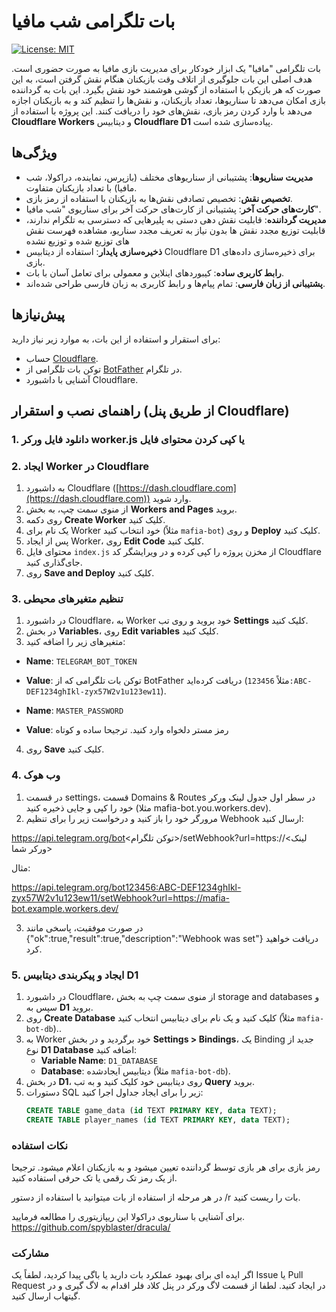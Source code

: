 # بات تلگرامی شب مافیا

[![License: MIT](https://img.shields.io/badge/License-MIT-yellow.svg)](https://opensource.org/licenses/MIT)

بات تلگرامی "مافیا" یک ابزار خودکار برای مدیریت بازی مافیا به صورت حضوری است. هدف اصلی این بات جلوگیری از اتلاف وقت بازیکنان هنگام نقش گرفتن است، به این صورت که هر بازیکن با استفاده از گوشی هوشمند خود نقش بگیرد. این بات به گرداننده بازی امکان می‌دهد تا سناریوها، تعداد بازیکنان، و نقش‌ها را تنظیم کند و به بازیکنان اجازه می‌دهد با وارد کردن رمز بازی، نقش‌های خود را دریافت کنند. این پروژه با استفاده از **Cloudflare Workers** و دیتابیس **Cloudflare D1** پیاده‌سازی شده است.

## ویژگی‌ها

- **مدیریت سناریوها**: پشتیبانی از سناریوهای مختلف (بازپرس، نماینده، دراکولا، شب مافیا) با تعداد بازیکنان متفاوت.
- **تخصیص نقش**: تخصیص تصادفی نقش‌ها به بازیکنان با استفاده از رمز بازی.
- **کارت‌های حرکت آخر**: پشتیبانی از کارت‌های حرکت آخر برای سناریوی "شب مافیا".
- **مدیریت گرداننده**: قابلیت نقش دهی دستی به پلیرهایی که دسترسی به تلگرام ندارند، قابلیت توزیع مجدد نقش ها بدون نیاز به تعریف مجدد سناریو، مشاهده فهرست نقش های توزیع شده و توزیع نشده
- **ذخیره‌سازی پایدار**: استفاده از دیتابیس Cloudflare D1 برای ذخیره‌سازی داده‌های بازی.
- **رابط کاربری ساده**: کیبوردهای اینلاین و معمولی برای تعامل آسان با بات.
- **پشتیبانی از زبان فارسی**: تمام پیام‌ها و رابط کاربری به زبان فارسی طراحی شده‌اند.

## پیش‌نیازها

برای استقرار و استفاده از این بات، به موارد زیر نیاز دارید:

- حساب [Cloudflare](https://www.cloudflare.com/).
- توکن بات تلگرامی از [BotFather](https://t.me/BotFather) در تلگرام.
- آشنایی با داشبورد Cloudflare.

## راهنمای نصب و استقرار (از طریق پنل Cloudflare)

### 1. دانلود فایل ورکر worker.js یا کپی کردن محتوای فایل

### 2. ایجاد Worker در Cloudflare
1. به داشبورد Cloudflare ([https://dash.cloudflare.com](https://dash.cloudflare.com)) وارد شوید.
2. از منوی سمت چپ، به بخش **Workers and Pages** بروید.
3. روی دکمه **Create Worker** کلیک کنید.
4. یک نام برای Worker خود انتخاب کنید (مثلاً `mafia-bot`) و روی **Deploy** کلیک کنید.
5. پس از ایجاد Worker، روی **Edit Code** کلیک کنید.
6. محتوای فایل `index.js` از مخزن پروژه را کپی کرده و در ویرایشگر کد Cloudflare جای‌گذاری کنید.
7. روی **Save and Deploy** کلیک کنید.

### 3. تنظیم متغیرهای محیطی
1. در داشبورد Cloudflare، به Worker خود بروید و روی تب **Settings** کلیک کنید.
2. در بخش **Variables**، روی **Edit variables** کلیک کنید.
3. متغیرهای زیر را اضافه کنید:
<div dir="ltr">
  
   - **Name**: `TELEGRAM_BOT_TOKEN`
  
   - **Value**: توکن بات تلگرامی که از BotFather دریافت کرده‌اید (مثلاً `123456:ABC-DEF1234ghIkl-zyx57W2v1u123ew11`).
     
   - **Name**: `MASTER_PASSWORD`
     
   - **Value**: رمز مستر دلخواه وارد کنید. ترجیحا ساده و کوتاه
</div>

4. روی **Save** کلیک کنید.


### 4. وب هوک
1. در قسمت settings، قسمت Domains & Routes در سطر اول جدول لینک ورکر خود را کپی و جایی ذخیره کنید (مثلا mafia-bot.you.workers.dev).
2. مرورگر خود را باز کنید و درخواست زیر را برای تنظیم Webhook ارسال کنید:

<div dir="ltr">
  
https://api.telegram.org/bot<توکن تلگرام>/setWebhook?url=https://<لینک ورکر شما>
</div>
مثال:
<div dir="ltr">
  
https://api.telegram.org/bot123456:ABC-DEF1234ghIkl-zyx57W2v1u123ew11/setWebhook?url=https://mafia-bot.example.workers.dev/
</div>

3. در صورت موفقیت، پاسخی مانند {"ok":true,"result":true,"description":"Webhook was set"} دریافت خواهید کرد.


### 5. ایجاد و پیکربندی دیتابیس D1
1. در داشبورد Cloudflare، از منوی سمت چپ به بخش storage and databases و سپس به **D1** بروید.
2. روی **Create Database** کلیک کنید و یک نام برای دیتابیس انتخاب کنید (مثلاً `mafia-bot-db`)..
3. به Worker خود برگردید و در بخش **Settings > Bindings**، یک Binding جدید از نوع **D1 Database** اضافه کنید:
   - **Variable Name**: `D1_DATABASE`
   - **Database**: دیتابیس ایجادشده (مثلاً `mafia-bot-db`).
5. در بخش **D1**، روی دیتابیس خود کلیک کنید و به تب **Query** بروید.
6. دستورات SQL زیر را برای ایجاد جداول اجرا کنید:
   ```sql
   CREATE TABLE game_data (id TEXT PRIMARY KEY, data TEXT);
   CREATE TABLE player_names (id TEXT PRIMARY KEY, data TEXT);

###  نکات استفاده
رمز بازی برای هر بازی توسط گرداننده تعیین میشود و به بازیکنان اعلام میشود. ترجیحا از یک رمز تک رقمی یا تک حرفی استفاده کنید.

در هر مرحله از استفاده از بات میتوانید با استفاده از دستور /r بات را ریست کنید.

برای آشنایی با سناریوی دراکولا این ریپازیتوری را مطالعه فرمایید.
https://github.com/spyblaster/dracula/
   
###  مشارکت
اگر ایده ای برای بهبود عملکرد بات دارید یا باگی پیدا کردید، لطفاً یک Issue یا Pull Request در ایجاد کنید. لطفا از قسمت لاگ ورکر در پنل کلاد فلر اقدام به لاگ گیری و در گیتهاب ارسال کنید.

